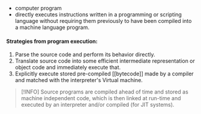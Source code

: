 - computer program
- directly executes instructions written in a programming or scripting language without requiring them previously to have been compiled into a machine language program.
#### Strategies from program execution:
1. Parse the source code and perform its behavior directly.
2. Translate source code into some efficient intermediate representation or object code and immediately execute that.
3. Explicitly execute stored pre-compiled [[bytecode]] made by a compiler and matched with the interpreter's Virtual machine.
> [!INFO] Source programs are compiled ahead of time and stored as machine independent code, which is then linked at run-time and executed by an interpreter and/or compiled (for JIT systems).